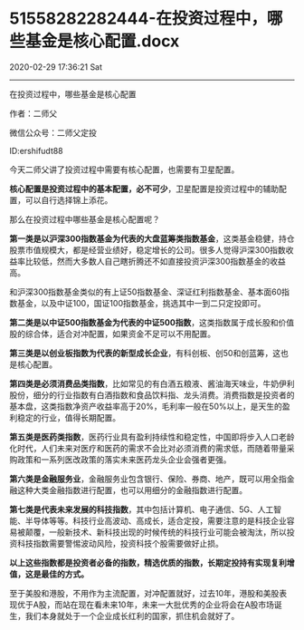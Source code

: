 # 51558282282444-在投资过程中，哪些基金是核心配置.docx

2020-02-29 17:36:21 Sat

----

在投资过程中，哪些基金是核心配置

作者：二师父

微信公众号：二师父定投

ID:ershifudt88

今天二师父讲了投资过程中需要有核心配置，也需要有卫星配置。

__核心配置是投资过程中的基本配置，必不可少__，卫星配置是投资过程中的辅助配置，可以自行选择锦上添花。

那么在投资过程中哪些基金是核心配置呢？

__第一类是以沪深300指数基金为代表的大盘蓝筹类指数基金__，这类基金稳健，持仓股票市值规模大，都是经营业绩好，稳定增长的公司。很多人觉得沪深300指数收益率比较低，然而大多数人自己瞎折腾还不如直接投资沪深300指数基金的收益高。

和沪深300指数基金类似的有上证50指数基金、深证红利指数基金、基本面60指数基金，以及中证100，国证100指数基金，挑选其中一到二只定投即可。

__第二类是以中证500指数基金为代表的中证500指数__，这类指数属于成长股和价值股的综合体，适合对冲配置，如果资金不足可以不用配置。

__第三类是以创业板指数为代表的新型成长企业__，有科创板、创50和创蓝筹，这也是核心配置。

__第四类是必须消费品类指数__，比如常见的有白酒五粮液、酱油海天味业，牛奶伊利股份，细分的行业指数有白酒指数和食品饮料指、龙头消费。消费指数是投资者的基本盘，这类指数净资产收益率高于20%，毛利率一般在50%以上，是天生的盈利稳定的行业，值得长期配置。

__第五类是医药类指数__，医药行业具有盈利持续性和稳定性，中国即将步入人口老龄化时代，人们未来对医疗和医药的需求不会比对必须消费的需求低，而随着带量采购政策和一系列医改政策的落实未来医药龙头企业会强者更强。

__第六类是金融服务业__，金融服务业包含银行、保险、券商、地产，既可以用全指金融这种大类金融指数进行配置，也可以用细分的金融指数进行配置。

__第七类是代表未来发展的科技指数__，其中包括计算机、电子通信、5G、人工智能、半导体等等。科技行业高波动、高成长，适合定投，需要注意的是科技企业容易被颠覆，一般新技术、新科技出现的时候传统的科技行业可能会被淘汰，所以投资科技指数需要警惕波动风险，投资科技个股需要做好止损。

__以上这些指数都是投资者必备的指数，精选优质的指数，长期定投持有实现复利增值，这是最佳的方式。__

至于美股和港股，不用作为主流配置，对冲配置就好，过去10年，港股和美股表现优于A股，而站在现在看未来10年，未来一大批优秀的企业将会在A股市场诞生，我们本身就处于一个企业成长红利的国家，抓住机会就好了。

